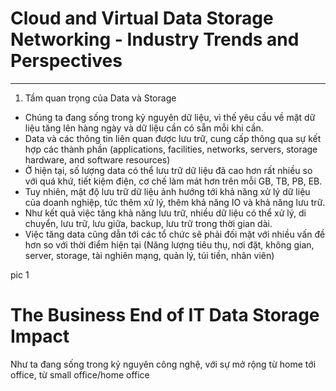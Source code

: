 # Cloud and Virtual Data Storage Networking - Industry Trends and Perspectives
---
1. Tầm quan trọng của Data và Storage
- Chúng ta đang sống trong kỷ nguyên dữ liệu, vì thế yêu cầu về mặt dữ liệu tăng lên hàng ngày và dữ liệu cần có sẵn mỗi khi cần.
- Data và các thông tin liên quan được lưu trữ, cung cấp thông qua sự kết hợp các thành phần (applications, facilities, networks, servers, storage hardware, and software resources)
- Ở hiện tại, số lượng data có thể lưu trữ dữ liệu đã cao hơn rất nhiều so với quá khứ, tiết kiệm điện, cơ chế làm mát hơn trên mỗi GB, TB, PB, EB.
- Tuy nhiên, mật độ lưu trữ dữ liệu ảnh hướng tới khả năng xử lý dữ liệu của doanh nghiệp, tức thêm xử lý, thêm khả năng IO và khả năng lưu trữ.
- Như kết quả việc tăng khả năng lưu trữ, nhiều dữ liệu có thể xử lý, di chuyển, lưu trữ, lưu giữa, backup, lưu trữ trong thời gian dài.
- Việc tăng data cũng dẫn tới các tổ chức sẽ phải đối mặt với nhiều vấn đề hơn so với thời điểm hiện tại (Năng lượng tiêu thụ, nơi đặt, không gian, server, storage, tài nghiên mạng, quản lý, túi tiền, nhân viên)

pic 1

# The Business End of IT Data Storage Impact
Như ta đang sống trong kỷ nguyên công nghệ, với sự mở rộng từ home tới office, từ small office/home office 
